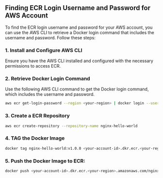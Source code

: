 ## Finding ECR Login Username and Password for AWS Account

To find the ECR login username and password for your AWS account, you can use the AWS CLI to retrieve a Docker login command that includes the username and password. Follow these steps:

### 1. Install and Configure AWS CLI

Ensure you have the AWS CLI installed and configured with the necessary permissions to access ECR.

### 2. Retrieve Docker Login Command

Use the following AWS CLI command to get the Docker login command, which includes the username and password.

```bash
aws ecr get-login-password --region <your-region> | docker login --username AWS --password-stdin <your-account-id>.dkr.ecr.<your-region>.amazonaws.com
```

### 3. Create a ECR Repository

```bash
aws ecr create-repository --repository-name nginx-hello-world
```

### 4. TAG the Docker Image

```bash
docker tag nginx-hello-world:v1.0.0 <your-account-id>.dkr.ecr.<your-region>.amazonaws.com/nginx-hello-world:v1.0.0
```

### 5. Push the Docker Image to ECR:

```bash
docker push <your-account-id>.dkr.ecr.<your-region>.amazonaws.com/nginx-hello-world:v1.0.0
```

